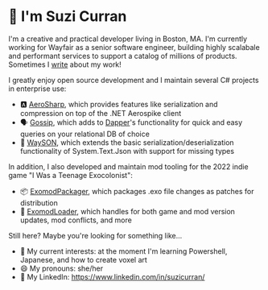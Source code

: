 # 👋 I'm Suzi Curran

I'm a creative and practical developer living in Boston, MA. I'm currently working for Wayfair as a senior software engineer, building highly scalabale and performant services to support a catalog of millions of products. Sometimes I [write](https://www.aboutwayfair.com/suzi-curran) about my work!

I greatly enjoy open source development and I maintain several C# projects in enterprise use:
- :a: [AeroSharp](https://github.com/wayfair-incubator/AeroSharp), which provides features like serialization and compression on top of the .NET Aerospike client
- 🗣️ [Gossip](https://github.com/wayfair-incubator/Gossip), which adds to [Dapper](https://github.com/DapperLib/Dapper)'s functionality for quick and easy queries on your relational DB of choice
- 📃 [WaySON](https://github.com/wayfair-incubator/WaySON), which extends the basic serialization/deserialization functionality of System.Text.Json with support for missing types

In addition, I also developed and maintain mod tooling for the 2022 indie game "I Was a Teenage Exocolonist":
- :package: [ExomodPackager](https://github.com/suzicurran/ExomodPackager), which packages .exo file changes as patches for distribution
- :rocket: [ExomodLoader](https://github.com/suzicurran/ExomodLoader), which handles for both game and mod version updates, mod conflicts, and more

Still here? Maybe you're looking for something like...
- 🌱 My current interests: at the moment I'm learning Powershell, Japanese, and how to create voxel art
- 😄 My pronouns: she/her
- 💼 My LinkedIn: https://www.linkedin.com/in/suzicurran/
